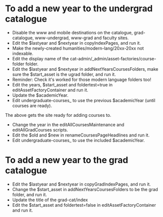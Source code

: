 # To add a new year to the undergrad catalogue

* Disable the www and mobile destinations on the catalogue, grad-catalogue, www-undergrad, www-grad and faculty sites.
* Edit the $lastyear and $nextyear in copyIndexPages, and run it.
* Make the newly-created humanities/modern-lang/20xx-20xx not indexable.
* Edit the display name of the cat-admin/_admin/asset-factories/course-folder folder.
* Edit the $lastyear and $nextyear in addNextYearsCoursesFolders, make sure the $start_asset is the ugrad folder, and run it.
* Reminder: Check it's worked for those modern language folders too!
* Edit the years, $start_asset and foldertest=true in editAssetFactoryContainer and run it.
* Update the $academicYear.
* Edit undergraduate-courses_ to use the previous $academicYear (until courses are ready).

The above gets the site ready for adding courses to.

* Change the year in the editAllCoursesMaintenance and editAllGradCourses scripts.
* Edit the $old and $new in renameCoursesPageHeadlines and run it.
* Edit undergraduate-courses_ to use the included $academicYear.



# To add a new year to the grad catalogue

* Edit the $lastyear and $nextyear in copyGradIndexPages, and run it.
* Change the $start_asset in addNextYearsCoursesFolders to be the grad folder, and run it.
* Update the title of the grad-cat/index
* Edit the $start_asset and foldertest=false in editAssetFactoryContainer and run it.

